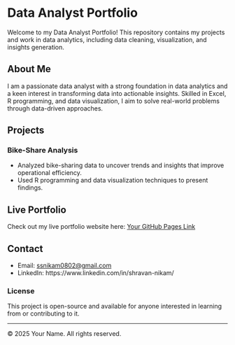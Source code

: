 # Data Analyst Portfolio

Welcome to my Data Analyst Portfolio! This repository contains my projects and work in data analytics, including data cleaning, visualization, and insights generation.

## About Me

I am a passionate data analyst with a strong foundation in data analytics and a keen interest in transforming data into actionable insights. Skilled in Excel, R programming, and data visualization, I aim to solve real-world problems through data-driven approaches.

## Projects

### **Bike-Share Analysis**

- Analyzed bike-sharing data to uncover trends and insights that improve operational efficiency.
- Used R programming and data visualization techniques to present findings.

## Live Portfolio

Check out my live portfolio website here: [Your GitHub Pages Link](https://yourusername.github.io)

## Contact

- Email: [ssnikam0802@gmail.com](mailto\:ssnikam0802@gmail.com)
- LinkedIn: https\://www\.linkedin.com/in/shravan-nikam/

### License

This project is open-source and available for anyone interested in learning from or contributing to it.

---

© 2025 Your Name. All rights reserved.


